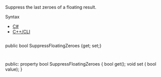 Suppress the last zeroes of a floating result.

Syntax

* [C#](#i-syntax-CS)
* [C++/CLI](#i-syntax-CPP2005)

```
```
public bool SuppressFloatingZeroes {get; set;}
```
```

```
```
public:
property bool SuppressFloatingZeroes {
   bool get();
   void set (    bool value);
}
```
```


